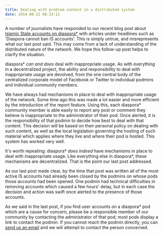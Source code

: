 ```yaml
---
title: Dealing with problem content in a distributed system
date: 2014-08-22 08:33:11
---
```


A number of journalists have responded to our recent blog post about [Islamic State accounts on diaspora\*](<%= url_to("blog", "articles/2014-08-20-islamic-state-fighters-on-diaspora") %>) with articles under headlines such as 'Diaspora cannot ban IS accounts'. This is simply untrue, and misrepresents what our last post said. This may come from a lack of understanding of the distributed nature of the network. We hope this follow-up post helps to clarify the situation.

diaspora\* *can and does* deal with inappropriate usage. As with everything in a decentralized project, the ability and responsibility to deal with inappropriate usage are devolved, from the one central body of the centralized corporate model of Facebook or Twitter to individual podmins and individual community members.

We have always had mechanisms in place to deal with inappropriate usage of the network. Some time ago this was made a lot easier and more efficient by the introduction of the report feature. Using this, each diaspora* community member is able easily to report any post or comment they believe is inappropriate to the administrator of their pod. Once alerted, it is the responsibility of that podmin to decide how best to deal with that content. This decision will be based on their personal policy on dealing with such content, as well as the local legislation governing the hosting of such material which applies where they live and where their pod is hosted. This system has worked very well.

It's worth repeating: diaspora\* *does indeed* have mechanisms in place to deal with inappropriate usage. Like everything else in diaspora\*, these mechanisms are decentralized. That is the point our last post addressed.

As our last post made clear, by the time that post was written all of the most active IS accounts had already been closed by the podmins on whose pods those accounts had been opened. One podmin had technical difficulties in removing accounts which caused a few hours' delay, but in each case the decision and action was swift once alerted to the presence of those accounts.

As we said in the last post, if you find user accounts on a diaspora\* pod which are a cause for concern, please be a responsible member of our community by contacting the administrator of that pod; most pods display a link to contact the podmin. If you cannot reach the podmin directly, you can [send us an email](mailto:team@diasporafoundation.org) and we will attempt to contact the person concerned.
